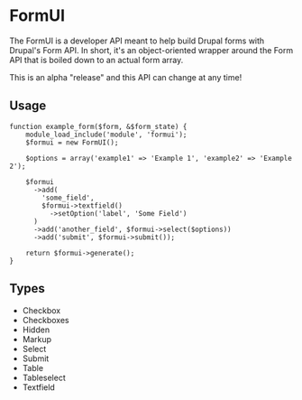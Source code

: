 # FormUI

The FormUI is a developer API meant to help build Drupal forms with Drupal's Form API. In short, it's an object-oriented wrapper around the Form API that is boiled down to an actual form array.

This is an alpha "release" and this API can change at any time!

## Usage

    function example_form($form, &$form_state) {
        module_load_include('module', 'formui');
        $formui = new FormUI();

        $options = array('example1' => 'Example 1', 'example2' => 'Example 2');

        $formui
          ->add(
            'some_field',
            $formui->textfield()
              ->setOption('label', 'Some Field')
          )
          ->add('another_field', $formui->select($options))
          ->add('submit', $formui->submit());

        return $formui->generate();
    }

## Types

* Checkbox
* Checkboxes
* Hidden
* Markup
* Select
* Submit
* Table
* Tableselect
* Textfield
